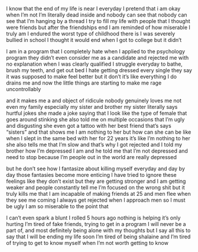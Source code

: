 



I know that the end of my life is near I everyday I pretend that i am okay when I’m not I’m literally dead inside and nobody can see that nobody can see that I’m hanging by a thread I try to fill my life with people that I thought were friends but after the friendships end I am reminded of how miserable I truly am I endured the worst type of childhood there is I was severely bullied in school I thought it would end when I got to college but it didn’t 

I am in a program that I completely hate when I applied to the psychology program they didn’t even consider me as a candidate and rejected me with no explanation when I was clearly qualified I struggle everyday to bathe, brush my teeth, and get out bed I hate getting dressed every single they say it was supposed to make feel better but it don’t it’s like everything I do drains me and now the little things are starting to make me rage uncontrollably 

and it makes me a and object of ridicule nobody genuinely loves me not even my family especially my sister and brother my sister literally says hurtful jokes she made a joke saying that I look like the type of female that goes around stinking she also told me on multiple occasions that I’m ugly and disgusting she even got a tattoo with her best friend that’s says “sisters” and that shows me I am nothing to her but how can she can be like when I slept in the same bed with her for 22 years it’s like I’m nothing to her she also tells me that I’m slow and that’s why I got rejected and I told my brother how I’m depressed I am and he told me that I’m not depressed and need to stop because I’m people out in the world are really depressed 

but he don’t see how I fantasize about killing myself everyday and day by day those fantasies become more enticing I have tried to ignore these feelings like they don’t exist but they are getting stronger and I am getting weaker and people constantly tell me I’m focused on the wrong shit but it truly kills me that I am incapable of making friends at 25 and men flee when they see me coming I always get rejected when I approach men so I must be ugly I am so miserable to the point that 

I can’t even spark a blunt I rolled 5 hours ago nothing is helping it’s only hurting I’m tired of fake friends, trying to get in a program I will never be a part of, and most definitely being alone with my thoughts but I say all this to say that I will be ending my life soon I’m tired of being shalaine and I’m tired of trying to get to know myself when I’m not worth getting to know